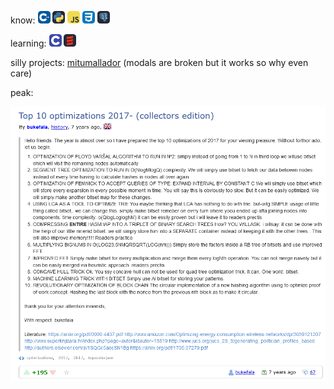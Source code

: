 know: 
<img src="https://github.com/tandpfun/skill-icons/blob/main/icons/CPP.svg" alt="C++ Icon" width="20"/> 
<img src="https://github.com/tandpfun/skill-icons/blob/main/icons/Python-Dark.svg" alt="Python" width="20"/>
<img src="https://github.com/tandpfun/skill-icons/blob/main/icons/JavaScript.svg" alt="JavaScript" width="20"/>
<img src="https://github.com/tandpfun/skill-icons/blob/main/icons/CSS.svg" alt="CSS" width="20"/>
<img src="https://github.com/tandpfun/skill-icons/blob/main/icons/PostgreSQL-Dark.svg" alt="PSQL" width="20"/>
<br>

learning:
<img src="https://github.com/tandpfun/skill-icons/blob/main/icons/C.svg" alt="C" width="20"/> 
<img src="https://github.com/tandpfun/skill-icons/blob/main/icons/Scala-Dark.svg" alt="scala" width="20"/>
<br>

silly projects:
[mitumallador](https://m1tuw.github.io/) (modals are broken but it works so why even care)
<br>

peak: <br>

<img src="https://github.com/m1tuw/m1tuw/blob/main/a.PNG" width="1000">

<!--
**m1tuw/m1tuw** is a ✨ _special_ ✨ repository because its `README.md` (this file) appears on your GitHub profile.

Here are some ideas to get you started:

- 🔭 I’m currently working on ...
- 🌱 I’m currently learning ...
- 👯 I’m looking to collaborate on ...
- 🤔 I’m looking for help with ...
- 💬 Ask me about ...
- 📫 How to reach me: ...
- 😄 Pronouns: ...
- ⚡ Fun fact: ...
-->
